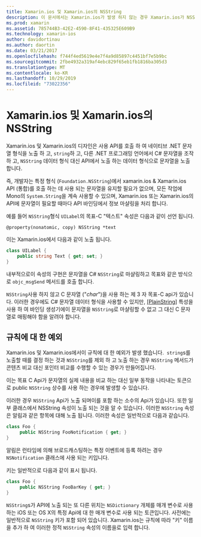 ```yaml
---
title: Xamarin.ios 및 Xamarin.ios의 NSString
description: 이 문서에서는 Xamarin.ios가 발생 하지 않는 경우 Xamarin.ios가 NSString C# 개체를 문자열 개체로 투명 하 게 변환 하는 방법을 설명 합니다.
ms.prod: xamarin
ms.assetid: 785744B3-42E2-4590-8F41-435325E609B9
ms.technology: xamarin-ios
author: davidortinau
ms.author: daortin
ms.date: 03/21/2017
ms.openlocfilehash: f744f4ed5619e4e7f4a9d85897c4451bf7e5b9bc
ms.sourcegitcommit: 2fbe4932a319af4ebc829f65eb1fb1816ba305d3
ms.translationtype: MT
ms.contentlocale: ko-KR
ms.lasthandoff: 10/29/2019
ms.locfileid: "73022356"
---
```

# <a name="nsstring-in-xamarinios-and-xamarinmac"></a>Xamarin.ios 및 Xamarin.ios의 NSString

Xamarin.ios 및 Xamarin.ios의 디자인은 사용 API를 호출 하 여 네이티브 .NET 문자열 형식을 노출 하 고, `string`하 고, 다른 .NET 프로그래밍 언어에서 C# 문자열을 조작 하 고, `NSString` 데이터 형식 대신 API에서 노출 하는 데이터 형식으로 문자열을 노출 합니다.

즉, 개발자는 특정 형식 (`Foundation.NSString`)에서 xamarin.ios & Xamarin.ios API (통합)를 호출 하는 데 사용 되는 문자열을 유지할 필요가 없으며, 모든 작업에 Mono의 `System.String`을 계속 사용할 수 있으며, Xamarin.ios 또는 Xamarin.ios의 API에 문자열이 필요할 때마다 API 바인딩에서 정보 마샬링을 처리 합니다.

예를 들어 `NSString`형식 `UILabel`의 목표-C "텍스트" 속성은 다음과 같이 선언 됩니다.

```objc
@property(nonatomic, copy) NSString *text
```

이는 Xamarin.ios에서 다음과 같이 노출 됩니다.

```csharp
class UILabel {
    public string Text { get; set; }
}
```

내부적으로이 속성의 구현은 문자열을 C# `NSString`로 마샬링하고 목표와 같은 방식으로 `objc_msgSend` 메서드를 호출 합니다.

`NSString`사용 하지 않고 C 문자열 ("*char*")을 사용 하는 제 3 자 목표-C api가 있습니다. 이러한 경우에도 C# 문자열 데이터 형식을 사용할 수 있지만, [[PlainString]](~/cross-platform/macios/binding/objective-c-libraries.md) 특성을 사용 하 여 바인딩 생성기에이 문자열을 `NSString`로 마샬링할 수 없고 그 대신 C 문자열로 매핑해야 함을 알려야 합니다.

 <a name="Exceptions_to_the_Rule" />

## <a name="exceptions-to-the-rule"></a>규칙에 대 한 예외

Xamarin.ios 및 Xamarin.ios에서이 규칙에 대 한 예외가 발생 했습니다.  `string`s를 노출할 때를 결정 하는 것과 `NSString`를 제외 하 고 노출 하는 경우 `NSString` 메서드가 콘텐츠 비교 대신 포인터 비교를 수행할 수 있는 경우가 만들어집니다.

이는 목표 C Api가 문자열의 실제 내용을 비교 하는 대신 일부 동작을 나타내는 토큰으로 public `NSString` 상수를 사용 하는 경우에 발생할 수 있습니다.

이러한 경우 `NSString` Api가 노출 되며이를 포함 하는 소수의 Api가 있습니다. 또한 일부 클래스에서 NSString 속성이 노출 되는 것을 알 수 있습니다. 이러한 `NSString` 속성은 알림과 같은 항목에 대해 노출 됩니다. 이러한 속성은 일반적으로 다음과 같습니다.

```csharp
class Foo {
     public NSString FooNotification { get; }
}
```

알림은 런타임에 의해 브로드캐스팅하는 특정 이벤트에 등록 하려는 경우 `NSNotification` 클래스에 사용 되는 키입니다.

키는 일반적으로 다음과 같이 표시 됩니다.

```csharp
class Foo {
     public NSString FooBarKey { get; }
}
```

`NSString`s가 API에 노출 되는 또 다른 위치는 `NSDictionary` 개체를 매개 변수로 사용 하는 iOS 또는 OS X의 특정 Api에 대 한 매개 변수로 사용 되는 토큰입니다. 사전에는 일반적으로 `NSString` 키가 포함 되어 있습니다. Xamarin.ios는 규칙에 따라 "키" 이름을 추가 하 여 이러한 정적 `NSString` 속성의 이름을로 입력 합니다.
